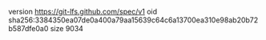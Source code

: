 version https://git-lfs.github.com/spec/v1
oid sha256:3384350ea07de0a400a79aa15639c64c6a13700ea310e98ab20b72b587dfe0a0
size 9034
